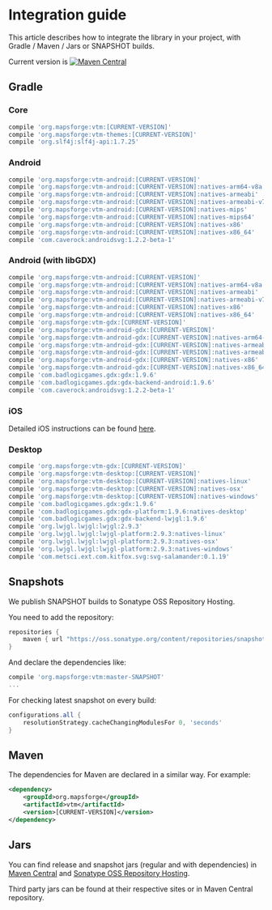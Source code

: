 # Integration guide

This article describes how to integrate the library in your project, with Gradle / Maven / Jars or SNAPSHOT builds.

Current version is [![Maven Central](https://img.shields.io/maven-central/v/org.mapsforge/vtm.svg)](http://search.maven.org/#search%7Cga%7C1%7Cg%3A%22org.mapsforge%22)

## Gradle

### Core
```groovy
compile 'org.mapsforge:vtm:[CURRENT-VERSION]'
compile 'org.mapsforge:vtm-themes:[CURRENT-VERSION]'
compile 'org.slf4j:slf4j-api:1.7.25'
```

### Android
```groovy
compile 'org.mapsforge:vtm-android:[CURRENT-VERSION]'
compile 'org.mapsforge:vtm-android:[CURRENT-VERSION]:natives-arm64-v8a'
compile 'org.mapsforge:vtm-android:[CURRENT-VERSION]:natives-armeabi'
compile 'org.mapsforge:vtm-android:[CURRENT-VERSION]:natives-armeabi-v7a'
compile 'org.mapsforge:vtm-android:[CURRENT-VERSION]:natives-mips'
compile 'org.mapsforge:vtm-android:[CURRENT-VERSION]:natives-mips64'
compile 'org.mapsforge:vtm-android:[CURRENT-VERSION]:natives-x86'
compile 'org.mapsforge:vtm-android:[CURRENT-VERSION]:natives-x86_64'
compile 'com.caverock:androidsvg:1.2.2-beta-1'
```

### Android (with libGDX)
```groovy
compile 'org.mapsforge:vtm-android:[CURRENT-VERSION]'
compile 'org.mapsforge:vtm-android:[CURRENT-VERSION]:natives-arm64-v8a'
compile 'org.mapsforge:vtm-android:[CURRENT-VERSION]:natives-armeabi'
compile 'org.mapsforge:vtm-android:[CURRENT-VERSION]:natives-armeabi-v7a'
compile 'org.mapsforge:vtm-android:[CURRENT-VERSION]:natives-x86'
compile 'org.mapsforge:vtm-android:[CURRENT-VERSION]:natives-x86_64'
compile 'org.mapsforge:vtm-gdx:[CURRENT-VERSION]'
compile 'org.mapsforge:vtm-android-gdx:[CURRENT-VERSION]'
compile 'org.mapsforge:vtm-android-gdx:[CURRENT-VERSION]:natives-arm64-v8a'
compile 'org.mapsforge:vtm-android-gdx:[CURRENT-VERSION]:natives-armeabi'
compile 'org.mapsforge:vtm-android-gdx:[CURRENT-VERSION]:natives-armeabi-v7a'
compile 'org.mapsforge:vtm-android-gdx:[CURRENT-VERSION]:natives-x86'
compile 'org.mapsforge:vtm-android-gdx:[CURRENT-VERSION]:natives-x86_64'
compile 'com.badlogicgames.gdx:gdx:1.9.6'
compile 'com.badlogicgames.gdx:gdx-backend-android:1.9.6'
compile 'com.caverock:androidsvg:1.2.2-beta-1'
```

### iOS

Detailed iOS instructions can be found [here](ios.md).

### Desktop
```groovy
compile 'org.mapsforge:vtm-gdx:[CURRENT-VERSION]'
compile 'org.mapsforge:vtm-desktop:[CURRENT-VERSION]'
compile 'org.mapsforge:vtm-desktop:[CURRENT-VERSION]:natives-linux'
compile 'org.mapsforge:vtm-desktop:[CURRENT-VERSION]:natives-osx'
compile 'org.mapsforge:vtm-desktop:[CURRENT-VERSION]:natives-windows'
compile 'com.badlogicgames.gdx:gdx:1.9.6'
compile 'com.badlogicgames.gdx:gdx-platform:1.9.6:natives-desktop'
compile 'com.badlogicgames.gdx:gdx-backend-lwjgl:1.9.6'
compile 'org.lwjgl.lwjgl:lwjgl:2.9.3'
compile 'org.lwjgl.lwjgl:lwjgl-platform:2.9.3:natives-linux'
compile 'org.lwjgl.lwjgl:lwjgl-platform:2.9.3:natives-osx'
compile 'org.lwjgl.lwjgl:lwjgl-platform:2.9.3:natives-windows'
compile 'com.metsci.ext.com.kitfox.svg:svg-salamander:0.1.19'
```

## Snapshots

We publish SNAPSHOT builds to Sonatype OSS Repository Hosting.

You need to add the repository:
```groovy
repositories {
    maven { url "https://oss.sonatype.org/content/repositories/snapshots/" }
}
```

And declare the dependencies like:
```groovy
compile 'org.mapsforge:vtm:master-SNAPSHOT'
...
```

For checking latest snapshot on every build:
```groovy
configurations.all {
    resolutionStrategy.cacheChangingModulesFor 0, 'seconds'
}
```

## Maven

The dependencies for Maven are declared in a similar way. For example:

```xml
<dependency>
    <groupId>org.mapsforge</groupId>
    <artifactId>vtm</artifactId>
    <version>[CURRENT-VERSION]</version>
</dependency>
```

## Jars

You can find release and snapshot jars (regular and with dependencies) in [Maven Central](http://search.maven.org/#search%7Cga%7C1%7Cg%3A%22org.mapsforge%22) and [Sonatype OSS Repository Hosting](https://oss.sonatype.org/content/repositories/snapshots/org/mapsforge/).

Third party jars can be found at their respective sites or in Maven Central repository.
